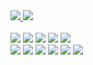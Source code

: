 <a href="https://www.linkedin.com/in/natanfernandes">
    <img src='https://img.shields.io/badge/LinkedIn-0077B5?style=for-the-badge&logo=linkedin&logoColor=white'/>
</a>
<a href='mailto:natanfernandes@protonmail.com'>
  <img src='https://img.shields.io/badge/ProtonMail-8B89CC?style=for-the-badge&logo=protonmail&logoColor=white'/>
</a>
<br/>
<br/>
<span>
    <img src='https://img.shields.io/badge/C%23-239120?style=for-the-badge&logo=c-sharp&logoColor=white'/>
</span>
<span>
    <img src='https://img.shields.io/badge/.NET-512BD4?style=for-the-badge&logo=dotnet&logoColor=white'/>
</span>
<span>
    <img src='https://img.shields.io/badge/jQuery-0769AD?style=for-the-badge&logo=jquery&logoColor=white'/>
</span>
<span>
    <img src='https://img.shields.io/badge/Bootstrap-563D7C?style=for-the-badge&logo=bootstrap&logoColor=white'/>
</span>
<span>
    <img src='https://img.shields.io/badge/Microsoft%20SQL%20Server-CC2927?style=for-the-badge&logo=microsoft%20sql%20server&logoColor=white'/>
</span>
<br/>
<span>
    <img src='https://img.shields.io/badge/TypeScript-007ACC?style=for-the-badge&logo=typescript&logoColor=white'/>
</span>
<span>
    <img src='https://img.shields.io/badge/React-20232A?style=for-the-badge&logo=react&logoColor=61DAFB'/>
</span>
<span>
    <img src='https://img.shields.io/badge/Vite-B73BFE?style=for-the-badge&logo=vite&logoColor=FFD62E'/>
</span>
<span>
    <img src='https://img.shields.io/badge/next.js-000000?style=for-the-badge&logo=nextdotjs&logoColor=white'/>
</span>
<span>
    <img src='https://img.shields.io/badge/Expo-1B1F23?style=for-the-badge&logo=expo&logoColor=white'/>
</span>
<span>
    <img src='https://img.shields.io/badge/Tailwind_CSS-38B2AC?style=for-the-badge&logo=tailwind-css&logoColor=white'/>
</span>
